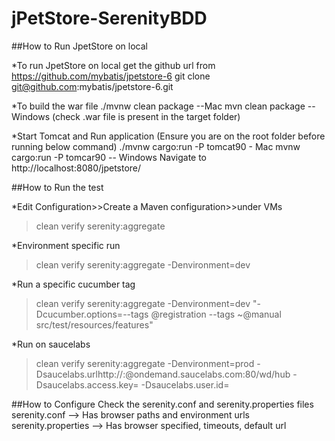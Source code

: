 # jPetStore-SerenityBDD

##How to Run JpetStore on local

*To run JpetStore on local get the github url from https://github.com/mybatis/jpetstore-6
git clone git@github.com:mybatis/jpetstore-6.git

*To build the war file
./mvnw clean package --Mac
mvn clean package -- Windows (check .war file is present in the target folder)

*Start Tomcat and Run application
(Ensure you are on the root folder before running below command)
./mvnw cargo:run -P tomcat90 - Mac
mvnw cargo:run -P tomcar90 -- Windows
Navigate to http://localhost:8080/jpetstore/

##How to Run the test

*Edit Configuration>>Create a Maven configuration>>under VMs
>clean verify serenity:aggregate

*Environment specific run
>clean verify serenity:aggregate -Denvironment=dev

*Run a specific cucumber tag
>clean verify serenity:aggregate -Denvironment=dev "-Dcucumber.options=--tags @registration --tags ~@manual src/test/resources/features"

*Run on saucelabs
>clean verify serenity:aggregate -Denvironment=prod -Dsaucelabs.urlhttp://<username>:<access-key>@ondemand.saucelabs.com:80/wd/hub -Dsaucelabs.access.key=<access-key> -Dsaucelabs.user.id=<username>

##How to Configure
Check the serenity.conf and serenity.properties files
serenity.conf --> Has browser paths and environment urls
serenity.properties --> Has browser specified, timeouts, default url

